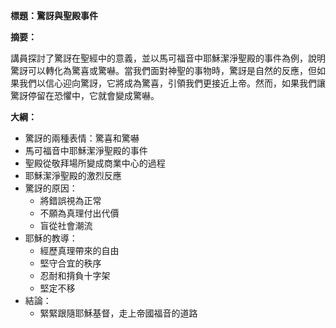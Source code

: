 **標題：驚訝與聖殿事件**

**摘要：**

講員探討了驚訝在聖經中的意義，並以馬可福音中耶穌潔淨聖殿的事件為例，說明驚訝可以轉化為驚喜或驚嚇。當我們面對神聖的事物時，驚訝是自然的反應，但如果我們以信心迎向驚訝，它將成為驚喜，引領我們更接近上帝。然而，如果我們讓驚訝停留在恐懼中，它就會變成驚嚇。

**大綱：**

* 驚訝的兩種表情：驚喜和驚嚇
* 馬可福音中耶穌潔淨聖殿的事件
* 聖殿從敬拜場所變成商業中心的過程
* 耶穌潔淨聖殿的激烈反應
* 驚訝的原因：
    * 將錯誤視為正常
    * 不願為真理付出代價
    * 盲從社會潮流
* 耶穌的教導：
    * 經歷真理帶來的自由
    * 堅守合宜的秩序
    * 忍耐和揹負十字架
    * 堅定不移
* 結論：
    * 緊緊跟隨耶穌基督，走上帝國福音的道路